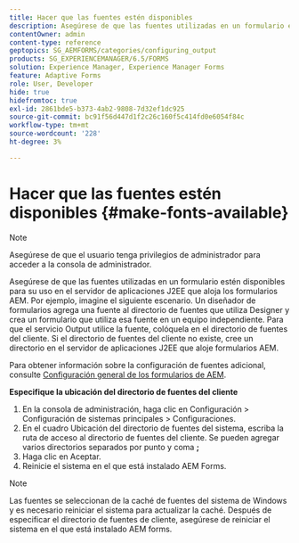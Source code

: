 ```yaml
---
title: Hacer que las fuentes estén disponibles
description: Asegúrese de que las fuentes utilizadas en un formulario estén disponibles para su uso en el servidor de aplicaciones J2EE que aloja los formularios AEM.
contentOwner: admin
content-type: reference
geptopics: SG_AEMFORMS/categories/configuring_output
products: SG_EXPERIENCEMANAGER/6.5/FORMS
solution: Experience Manager, Experience Manager Forms
feature: Adaptive Forms
role: User, Developer
hide: true
hidefromtoc: true
exl-id: 2861bde5-b373-4ab2-9808-7d32ef1dc925
source-git-commit: bc91f56d447d1f2c26c160f5c414fd0e6054f84c
workflow-type: tm+mt
source-wordcount: '228'
ht-degree: 3%

---
```


# Hacer que las fuentes estén disponibles {#make-fonts-available}

>[!NOTE]
> 
> Asegúrese de que el usuario tenga privilegios de administrador para acceder a la consola de administrador.

Asegúrese de que las fuentes utilizadas en un formulario estén disponibles para su uso en el servidor de aplicaciones J2EE que aloja los formularios AEM. Por ejemplo, imagine el siguiente escenario. Un diseñador de formularios agrega una fuente al directorio de fuentes que utiliza Designer y crea un formulario que utiliza esa fuente en un equipo independiente. Para que el servicio Output utilice la fuente, colóquela en el directorio de fuentes del cliente. Si el directorio de fuentes del cliente no existe, cree un directorio en el servidor de aplicaciones J2EE que aloje formularios AEM.

Para obtener información sobre la configuración de fuentes adicional, consulte [Configuración general de los formularios de AEM](/help/forms/using/admin-help/configure-general-aem-forms-settings.md#configure-general-aem-forms-settings).

**Especifique la ubicación del directorio de fuentes del cliente**

1. En la consola de administración, haga clic en Configuración > Configuración de sistemas principales > Configuraciones.
1. En el cuadro Ubicación del directorio de fuentes del sistema, escriba la ruta de acceso al directorio de fuentes del cliente. Se pueden agregar varios directorios separados por punto y coma **;**
1. Haga clic en Aceptar.
1. Reinicie el sistema en el que está instalado AEM Forms.

>[!NOTE]
>
>Las fuentes se seleccionan de la caché de fuentes del sistema de Windows y es necesario reiniciar el sistema para actualizar la caché. Después de especificar el directorio de fuentes de cliente, asegúrese de reiniciar el sistema en el que está instalado AEM forms.
